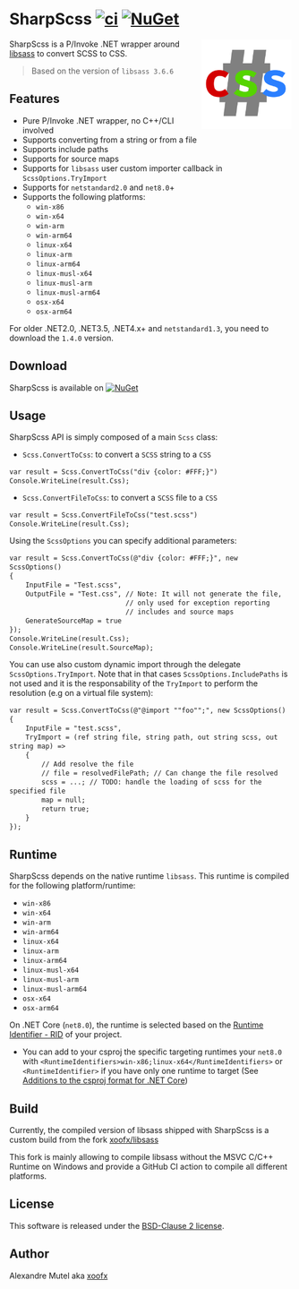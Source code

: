 # SharpScss [![ci](https://github.com/xoofx/SharpScss/actions/workflows/ci.yml/badge.svg)](https://github.com/xoofx/SharpScss/actions/workflows/ci.yml) [![NuGet](https://img.shields.io/nuget/v/SharpScss.svg)](https://www.nuget.org/packages/SharpScss/)

<img align="right" width="160px" height="160px" src="https://raw.githubusercontent.com/xoofx/SharpScss/master/img/SharpScss.png">

SharpScss is a P/Invoke .NET wrapper around [libsass](https://github.com/sass/libsass) to convert SCSS to CSS.

> Based on the version of `libsass 3.6.6`

## Features

- Pure P/Invoke .NET wrapper, no C++/CLI involved
- Supports converting from a string or from a file
- Supports include paths
- Supports for source maps
- Supports for `libsass` user custom importer callback in `ScssOptions.TryImport`
- Supports for `netstandard2.0` and `net8.0`+
- Supports the following platforms:
    - `win-x86`
    - `win-x64`
    - `win-arm`
    - `win-arm64`
    - `linux-x64`
    - `linux-arm`
    - `linux-arm64`
    - `linux-musl-x64`
    - `linux-musl-arm`
    - `linux-musl-arm64`
    - `osx-x64`
    - `osx-arm64`

For older .NET2.0, .NET3.5, .NET4.x+ and `netstandard1.3`, you need to download the `1.4.0` version.

## Download

SharpScss is available on [![NuGet](https://img.shields.io/nuget/v/SharpScss.svg)](https://www.nuget.org/packages/SharpScss/)

## Usage

SharpScss API is simply composed of a main `Scss` class:

- `Scss.ConvertToCss`: to convert a `SCSS` string to a `CSS`  

```
var result = Scss.ConvertToCss("div {color: #FFF;}")
Console.WriteLine(result.Css);
```

- `Scss.ConvertFileToCss`: to convert a `SCSS` file to a `CSS`  

```
var result = Scss.ConvertFileToCss("test.scss")
Console.WriteLine(result.Css);
```

Using the `ScssOptions` you can specify additional parameters:

```
var result = Scss.ConvertToCss(@"div {color: #FFF;}", new ScssOptions()
{
	InputFile = "Test.scss",
	OutputFile = "Test.css", // Note: It will not generate the file, 
                             // only used for exception reporting
                             // includes and source maps
	GenerateSourceMap = true
});
Console.WriteLine(result.Css);
Console.WriteLine(result.SourceMap);
```

You can use also custom dynamic import through the delegate `ScssOptions.TryImport`. Note that in that cases `ScssOptions.IncludePaths` is not used 
and it is the responsability of the `TryImport` to perform the resolution (e.g on a virtual file system):

``` 
var result = Scss.ConvertToCss(@"@import ""foo"";", new ScssOptions()
{
	InputFile = "test.scss",
	TryImport = (ref string file, string path, out string scss, out string map) =>
	{
        // Add resolve the file
        // file = resolvedFilePath; // Can change the file resolved
		scss = ...; // TODO: handle the loading of scss for the specified file
		map = null;
		return true;
	}
});
```

## Runtime

SharpScss depends on the native runtime `libsass`. This runtime is compiled for the following platform/runtime:

- `win-x86`
- `win-x64`
- `win-arm`
- `win-arm64`
- `linux-x64`
- `linux-arm`
- `linux-arm64`
- `linux-musl-x64`
- `linux-musl-arm`
- `linux-musl-arm64`
- `osx-x64`
- `osx-arm64`

On .NET Core (`net8.0`), the runtime is selected based on the [Runtime Identifier - RID](https://docs.microsoft.com/en-us/dotnet/articles/core/rid-catalog) of your project.

- You can add to your csproj the specific targeting runtimes your `net8.0` with `<RuntimeIdentifiers>win-x86;linux-x64</RuntimeIdentifiers>` or `<RuntimeIdentifier>` if you have only one runtime to target (See [Additions to the csproj format for .NET Core](https://docs.microsoft.com/en-us/dotnet/articles/core/tools/csproj))

## Build

Currently, the compiled version of libsass shipped with SharpScss is a custom build from the fork [xoofx/libsass](https://github.com/xoofx/libsass)

This fork is mainly allowing to compile libsass without the MSVC C/C++ Runtime on Windows and provide a GitHub CI action to compile all different platforms.

## License

This software is released under the [BSD-Clause 2 license](http://opensource.org/licenses/BSD-2-Clause). 

## Author

Alexandre Mutel aka [xoofx](https://xoofx.github.io)
